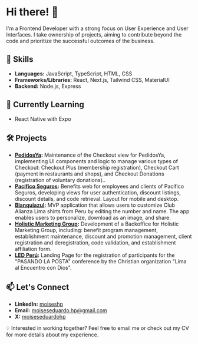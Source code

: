 # Hi there! 👋

I'm a Frontend Developer with a strong focus on User Experience and User Interfaces. I take ownership of projects, aiming to contribute beyond the code and prioritize the successful outcomes of the business.

## 🔧 Skills
- **Languages:** JavaScript, TypeScript, HTML, CSS
- **Frameworks/Libraries:** React, Next.js, Tailwind CSS, MaterialUI
- **Backend:** Node.js, Express

## 🌱 Currently Learning
- React Native with Expo

## 🛠 Projects
- **[PedidosYa](https://www.pedidosya.com/):** Maintenance of the Checkout view for PedidosYa, implementing UI components and logic to manage various types of Checkout: Checkout Plus (membership registration), Checkout Cart (payment in restaurants and shops), and Checkout Donations (registration of voluntary donations)..
- **[Pacífico Seguros](https://pacifico-beneficios-ecdk8.ondigitalocean.app/):** Benefits web for employees and clients of Pacífico Seguros, developing views for user authentication, discount listings, discount details, and code retrieval. Layout for mobile and desktop.
- **[Blanquiazul](https://www.blanquiazul.com/):** MVP application that allows users to customize Club Alianza Lima shirts from Peru by editing the number and name. The app enables users to personalize, download as an image, and share.
- **[Holistic Marketing Group](https://holisticbeneficios.com/):** Development of a Backoffice for Holistic Marketing Group, including: benefit program management, establishment maintenance, discount and promotion management, client registration and deregistration, code validation, and establishment affiliation form.
- **[LED Perú](https://eventos.led-peru.org/):** Landing Page for the registration of participants for the "PASANDO LA POSTA" conference by the Christian organization "Lima al Encuentro con Dios".

## 📫 Let's Connect
- **LinkedIn:** [moiseshp](https://www.linkedin.com/in/moiseshp/)
- **Email:** [moiseseduardo.hp@gmail.com](mailto:moiseseduardo.hp@gmail.com)
- **X:** [moiseseduardohp](https://x.com/moiseseduardohp)

💡 Interested in working together? Feel free to email me or check out my CV for more details about my experience.
